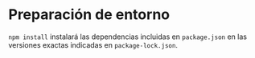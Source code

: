 # Preparación de entorno

`npm install` instalará las dependencias incluidas en `package.json` en las versiones exactas indicadas en `package-lock.json`.

